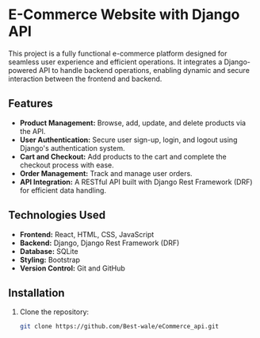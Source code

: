 # E-Commerce Website with Django API

This project is a fully functional e-commerce platform designed for seamless user experience and efficient operations. It integrates a Django-powered API to handle backend operations, enabling dynamic and secure interaction between the frontend and backend.

## Features

- **Product Management:** Browse, add, update, and delete products via the API.
- **User Authentication:** Secure user sign-up, login, and logout using Django's authentication system.
- **Cart and Checkout:** Add products to the cart and complete the checkout process with ease.
- **Order Management:** Track and manage user orders.
- **API Integration:** A RESTful API built with Django Rest Framework (DRF) for efficient data handling.

## Technologies Used

- **Frontend:** React, HTML, CSS, JavaScript
- **Backend:** Django, Django Rest Framework (DRF)
- **Database:**  SQLite
- **Styling:** Bootstrap
- **Version Control:** Git and GitHub

## Installation

1. Clone the repository:
   ```bash
   git clone https://github.com/Best-wale/eCommerce_api.git
